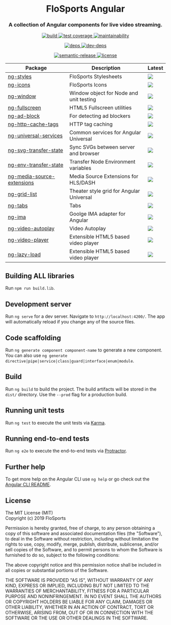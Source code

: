 <h1 align="center" style="border-bottom: none;">FloSports Angular</h1>
<h3 align="center">A collection of Angular components for live video streaming.</h3>
<p align="center"> 
  <a href="https://circleci.com/gh/flocasts/flo-angular">
    <img alt="build" src="https://circleci.com/gh/flocasts/flo-angular.svg?style=shield&circle-token=254d41274907bc2b5e4d13d066d9d7e5e6aaf323">
  <a href="https://codeclimate.com/repos/5bd607992cf6f7026e00273b/test_coverage">
    <img alt="test coverage" src="https://api.codeclimate.com/v1/badges/11396ac422c213d7b44e/test_coverage" />
  </a>
  <a href="https://codeclimate.com/repos/5bd607992cf6f7026e00273b/maintainability">
    <img alt="maintainability" src="https://api.codeclimate.com/v1/badges/11396ac422c213d7b44e/maintainability" />
  </a>
</p>
<p align="center">
  <a href="https://david-dm.org/flocasts/flo-angular">
    <img alt="deps" src="https://david-dm.org/flocasts/flo-angular/status.svg">
  </a>
  <a href="https://david-dm.org/flocasts/flo-angular?type=dev">
    <img alt="dev-deps" src="https://david-dm.org/flocasts/flo-angular/dev-status.svg">
  </a>
</p>
<p align="center">
  <a href="https://github.com/semantic-release/semantic-release">
    <img alt="semantic-release" src="https://img.shields.io/badge/%20%20%F0%9F%93%A6%F0%9F%9A%80-semantic--release-e10079.svg">
  </a>
  <a href="LICENSE.md">
    <img alt="license" src="https://img.shields.io/badge/License-MIT-yellow.svg">
  </a>
</p>

| Package       | Description   | Latest |
| ------------- | ------------- | -------|
| [ng-styles](projects/flosportsinc/ng-styles) | FloSports Stylesheets | [![](https://img.shields.io/npm/v/@flosportsinc/ng-styles.svg)](https://www.npmjs.com/package/@flosportsinc/ng-styles)
| [ng-icons](projects/flosportsinc/ng-icons) | FloSports Icons | [![](https://img.shields.io/npm/v/@flosportsinc/ng-icons.svg)](https://www.npmjs.com/package/@flosportsinc/ng-icons)
| [ng-window](projects/flosportsinc/ng-window) | Window object for Node and unit testing | [![](https://img.shields.io/npm/v/@flosportsinc/ng-window.svg)](https://www.npmjs.com/package/@flosportsinc/ng-window)
| [ng-fullscreen](projects/flosportsinc/ng-fullscreen) | HTML5 Fullscreen utilities | [![](https://img.shields.io/npm/v/@flosportsinc/ng-fullscreen.svg)](https://www.npmjs.com/package/@flosportsinc/ng-fullscreen)
| [ng-ad-block](projects/flosportsinc/ng-ad-block) | For detecting ad blockers | [![](https://img.shields.io/npm/v/@flosportsinc/ng-ad-block.svg)](https://www.npmjs.com/package/@flosportsinc/ng-ad-block)
| [ng-http-cache-tags](projects/flosportsinc/ng-http-cache-tags) | HTTP tag caching | [![](https://img.shields.io/npm/v/@flosportsinc/ng-http-cache-tags.svg)](https://www.npmjs.com/package/@flosportsinc/ng-http-cache-tags)
| [ng-universal-services](projects/flosportsinc/ng-universal-services) | Common services for Angular Universal | [![](https://img.shields.io/npm/v/@flosportsinc/ng-universal-services.svg)](https://www.npmjs.com/package/@flosportsinc/ng-universal-services)
| [ng-svg-transfer-state](projects/flosportsinc/ng-svg-transfer-state) | Sync SVGs between server and browser | [![](https://img.shields.io/npm/v/@flosportsinc/ng-svg-transfer-state.svg)](https://www.npmjs.com/package/@flosportsinc/ng-svg-transfer-state)
| [ng-env-transfer-state](projects/flosportsinc/ng-env-transfer-state) | Transfer Node Environment variables | [![](https://img.shields.io/npm/v/@flosportsinc/ng-env-transfer-state.svg)](https://www.npmjs.com/package/@flosportsinc/ng-env-transfer-state)
| [ng-media-source-extensions](projects/flosportsinc/ng-media-source-extensions) | Media Source Extensions for HLS/DASH | [![](https://img.shields.io/npm/v/@flosportsinc/ng-media-source-extensions.svg)](https://www.npmjs.com/package/@flosportsinc/ng-media-source-extensions)
| [ng-grid-list](projects/flosportsinc/ng-grid-list) | Theater style grid for Angular Universal | [![](https://img.shields.io/npm/v/@flosportsinc/ng-grid-list.svg)](https://www.npmjs.com/package/@flosportsinc/ng-grid-list)
| [ng-tabs](projects/flosportsinc/ng-tabs) | Tabs | [![](https://img.shields.io/npm/v/@flosportsinc/ng-tabs.svg)](https://www.npmjs.com/package/@flosportsinc/ng-tabs)
| [ng-ima](projects/flosportsinc/ng-ima) | Goolge IMA adapter for Angular | [![](https://img.shields.io/npm/v/@flosportsinc/ng-ima.svg)](https://www.npmjs.com/package/@flosportsinc/ng-ima)
| [ng-video-autoplay](projects/flosportsinc/ng-video-autoplay) | Video Autoplay | [![](https://img.shields.io/npm/v/@flosportsinc/ng-video-autoplay.svg)](https://www.npmjs.com/package/@flosportsinc/ng-video-autoplay)
| [ng-video-player](projects/flosportsinc/ng-video-player) | Extensible HTML5 based video player | [![](https://img.shields.io/npm/v/@flosportsinc/ng-video-player.svg)](https://www.npmjs.com/package/@flosportsinc/ng-video-player)
| [ng-lazy-load](projects/flosportsinc/ng-lazy-load) | Extensible HTML5 based video player | [![](https://img.shields.io/npm/v/@flosportsinc/ng-lazy-load.svg)](https://www.npmjs.com/package/@flosportsinc/ng-lazy-load)

## Building ALL libraries
Run `npm run build.lib`.

## Development server
Run `ng serve` for a dev server. Navigate to `http://localhost:4200/`. The app will automatically reload if you change any of the source files.

## Code scaffolding
Run `ng generate component component-name` to generate a new component. You can also use `ng generate directive|pipe|service|class|guard|interface|enum|module`.

## Build
Run `ng build` to build the project. The build artifacts will be stored in the `dist/` directory. Use the `--prod` flag for a production build.

## Running unit tests
Run `ng test` to execute the unit tests via [Karma](https://karma-runner.github.io).

## Running end-to-end tests
Run `ng e2e` to execute the end-to-end tests via [Protractor](http://www.protractortest.org/).

## Further help
To get more help on the Angular CLI use `ng help` or go check out the [Angular CLI README](https://github.com/angular/angular-cli/blob/master/README.md).

## License
The MIT License (MIT)  
Copyright (c) 2019 FloSports

Permission is hereby granted, free of charge, to any person obtaining a copy
of this software and associated documentation files (the "Software"), to deal
in the Software without restriction, including without limitation the rights
to use, copy, modify, merge, publish, distribute, sublicense, and/or sell
copies of the Software, and to permit persons to whom the Software is
furnished to do so, subject to the following conditions:

The above copyright notice and this permission notice shall be included in all
copies or substantial portions of the Software.

THE SOFTWARE IS PROVIDED "AS IS", WITHOUT WARRANTY OF ANY KIND, EXPRESS OR
IMPLIED, INCLUDING BUT NOT LIMITED TO THE WARRANTIES OF MERCHANTABILITY,
FITNESS FOR A PARTICULAR PURPOSE AND NONINFRINGEMENT. IN NO EVENT SHALL THE
AUTHORS OR COPYRIGHT HOLDERS BE LIABLE FOR ANY CLAIM, DAMAGES OR OTHER
LIABILITY, WHETHER IN AN ACTION OF CONTRACT, TORT OR OTHERWISE, ARISING FROM,
OUT OF OR IN CONNECTION WITH THE SOFTWARE OR THE USE OR OTHER DEALINGS IN THE
SOFTWARE.
